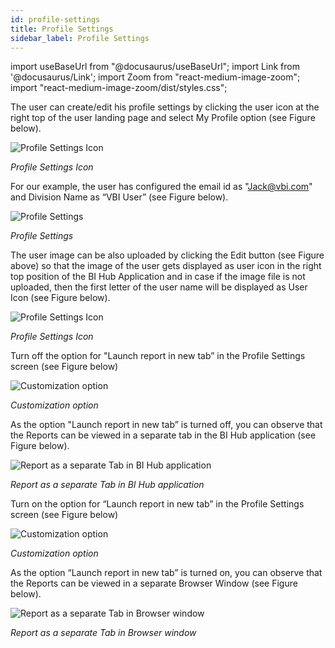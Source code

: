 ```yaml
---
id: profile-settings
title: Profile Settings
sidebar_label: Profile Settings
---
```

import useBaseUrl from "@docusaurus/useBaseUrl"; 
import Link from '@docusaurus/Link'; 
import Zoom from "react-medium-image-zoom"; 
import "react-medium-image-zoom/dist/styles.css";

The user can create/edit his profile settings by clicking the user icon at the right top of the user landing page and select My Profile option (see Figure below).

  <div style={{textAlign: 'center'}}>
    <Zoom>
      <img alt="Profile Settings Icon" src={useBaseUrl('doc-images/user-guide/cf6.png')}/>
    </Zoom>
  </div>

*Profile Settings Icon*

For our example, the user has configured the email id as "<Jack@vbi.com>" and Division Name as “VBI User” (see Figure below).

  <div style={{textAlign: 'center'}}>
    <Zoom>
      <img alt="Profile Settings" src={useBaseUrl('doc-images/user-guide/cf7.png')}/>
    </Zoom>
  </div>

*Profile Settings*

The user image can be also uploaded by clicking the Edit button (see Figure above) so that the image of the user gets displayed as user icon in the right top position of the BI Hub Application and in case if the image file is not uploaded, then the first letter of the user name will be displayed as User Icon (see Figure below).

  <div style={{textAlign: 'center'}}>
    <Zoom>
      <img alt="Profile Settings Icon" src={useBaseUrl('doc-images/user-guide/profileset2.png')}/>
    </Zoom>
  </div>

*Profile Settings Icon*

Turn off the option for "Launch report in new tab” in the Profile Settings screen (see Figure below)

  <div style={{textAlign: 'center'}}>
    <Zoom>
      <img alt="Customization option" src={useBaseUrl('doc-images/user-guide/cf8.png')}/>
    </Zoom>
  </div>


*Customization option*

As the option "Launch report in new tab” is turned off, you can observe that the Reports can be viewed in a separate tab in the BI Hub application (see Figure below).

  <div style={{textAlign: 'center'}}>
    <Zoom>
      <img alt="Report as a separate Tab in BI Hub application" src={useBaseUrl('doc-images/user-guide/cf9.png')}/>
    </Zoom>
  </div>

*Report as a separate Tab in BI Hub application*

Turn on the option for “Launch report in new tab” in the Profile Settings screen (see Figure below)

  <div style={{textAlign: 'center'}}>
    <Zoom>
      <img alt="Customization option" src={useBaseUrl('doc-images/user-guide/cf10.png')}/>
    </Zoom>
  </div>

*Customization option*

As the option “Launch report in new tab” is turned on, you can observe that the Reports can be viewed in a separate Browser Window (see Figure below).

  <div style={{textAlign: 'center'}}>
    <Zoom>
      <img alt="Report as a separate Tab in Browser window" src={useBaseUrl('doc-images/user-guide/cf11.png')}/>
    </Zoom>
  </div>

*Report as a separate Tab in Browser window*
